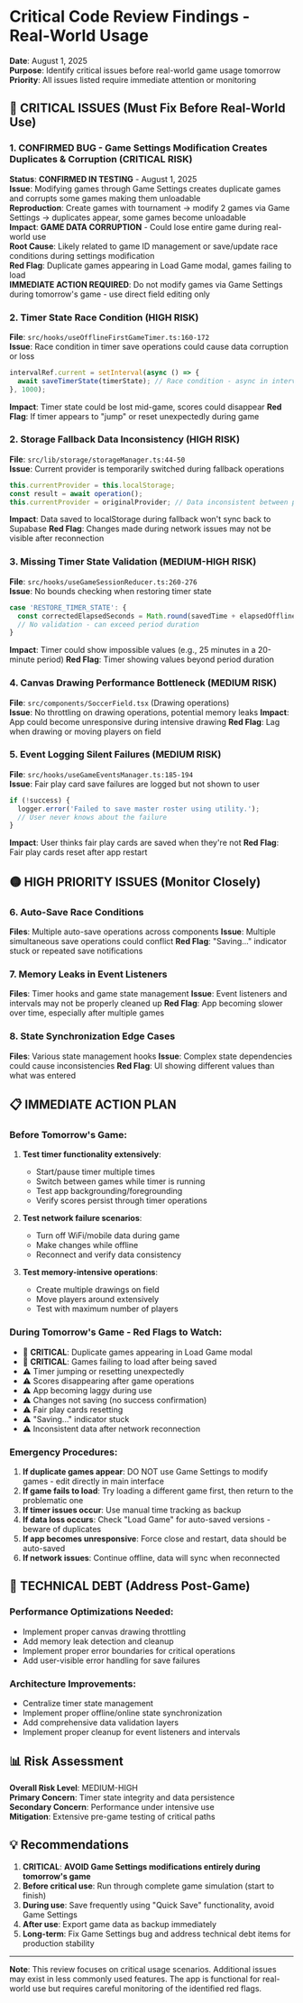 # Critical Code Review Findings - Real-World Usage

**Date**: August 1, 2025  
**Purpose**: Identify critical issues before real-world game usage tomorrow  
**Priority**: All issues listed require immediate attention or monitoring

## 🔴 CRITICAL ISSUES (Must Fix Before Real-World Use)

### 1. **CONFIRMED BUG** - Game Settings Modification Creates Duplicates & Corruption (CRITICAL RISK)
**Status**: **CONFIRMED IN TESTING** - August 1, 2025  
**Issue**: Modifying games through Game Settings creates duplicate games and corrupts some games making them unloadable  
**Reproduction**: Create games with tournament → modify 2 games via Game Settings → duplicates appear, some games become unloadable  
**Impact**: **GAME DATA CORRUPTION** - Could lose entire game during real-world use  
**Root Cause**: Likely related to game ID management or save/update race conditions during settings modification  
**Red Flag**: Duplicate games appearing in Load Game modal, games failing to load  
**IMMEDIATE ACTION REQUIRED**: Do not modify games via Game Settings during tomorrow's game - use direct field editing only

### 2. Timer State Race Condition (HIGH RISK)
**File**: `src/hooks/useOfflineFirstGameTimer.ts:160-172`  
**Issue**: Race condition in timer save operations could cause data corruption or loss
```typescript
intervalRef.current = setInterval(async () => {
  await saveTimerState(timerState); // Race condition - async in interval
}, 1000);
```
**Impact**: Timer state could be lost mid-game, scores could disappear
**Red Flag**: If timer appears to "jump" or reset unexpectedly during game

### 2. Storage Fallback Data Inconsistency (HIGH RISK)
**File**: `src/lib/storage/storageManager.ts:44-50`  
**Issue**: Current provider is temporarily switched during fallback operations
```typescript
this.currentProvider = this.localStorage;
const result = await operation();
this.currentProvider = originalProvider; // Data inconsistent between providers!
```
**Impact**: Data saved to localStorage during fallback won't sync back to Supabase
**Red Flag**: Changes made during network issues may not be visible after reconnection

### 3. Missing Timer State Validation (MEDIUM-HIGH RISK)
**File**: `src/hooks/useGameSessionReducer.ts:260-276`  
**Issue**: No bounds checking when restoring timer state
```typescript
case 'RESTORE_TIMER_STATE': {
  const correctedElapsedSeconds = Math.round(savedTime + elapsedOfflineSeconds);
  // No validation - can exceed period duration
}
```
**Impact**: Timer could show impossible values (e.g., 25 minutes in a 20-minute period)
**Red Flag**: Timer showing values beyond period duration

### 4. Canvas Drawing Performance Bottleneck (MEDIUM RISK)
**File**: `src/components/SoccerField.tsx` (Drawing operations)  
**Issue**: No throttling on drawing operations, potential memory leaks
**Impact**: App could become unresponsive during intensive drawing
**Red Flag**: Lag when drawing or moving players on field

### 5. Event Logging Silent Failures (MEDIUM RISK)
**File**: `src/hooks/useGameEventsManager.ts:185-194`  
**Issue**: Fair play card save failures are logged but not shown to user
```typescript
if (!success) {
  logger.error('Failed to save master roster using utility.');
  // User never knows about the failure
}
```
**Impact**: User thinks fair play cards are saved when they're not
**Red Flag**: Fair play cards reset after app restart

## 🟡 HIGH PRIORITY ISSUES (Monitor Closely)

### 6. Auto-Save Race Conditions
**Files**: Multiple auto-save operations across components
**Issue**: Multiple simultaneous save operations could conflict
**Red Flag**: "Saving..." indicator stuck or repeated save notifications

### 7. Memory Leaks in Event Listeners
**Files**: Timer hooks and game state management
**Issue**: Event listeners and intervals may not be properly cleaned up
**Red Flag**: App becoming slower over time, especially after multiple games

### 8. State Synchronization Edge Cases
**Files**: Various state management hooks
**Issue**: Complex state dependencies could cause inconsistencies
**Red Flag**: UI showing different values than what was entered

## 📋 IMMEDIATE ACTION PLAN

### Before Tomorrow's Game:
1. **Test timer functionality extensively**:
   - Start/pause timer multiple times
   - Switch between games while timer is running
   - Test app backgrounding/foregrounding
   - Verify scores persist through timer operations

2. **Test network failure scenarios**:
   - Turn off WiFi/mobile data during game
   - Make changes while offline
   - Reconnect and verify data consistency

3. **Test memory-intensive operations**:
   - Create multiple drawings on field
   - Move players around extensively
   - Test with maximum number of players

### During Tomorrow's Game - Red Flags to Watch:
- 🚨 **CRITICAL**: Duplicate games appearing in Load Game modal
- 🚨 **CRITICAL**: Games failing to load after being saved
- ⚠️ Timer jumping or resetting unexpectedly
- ⚠️ Scores disappearing after game operations
- ⚠️ App becoming laggy during use
- ⚠️ Changes not saving (no success confirmation)
- ⚠️ Fair play cards resetting
- ⚠️ "Saving..." indicator stuck
- ⚠️ Inconsistent data after network reconnection

### Emergency Procedures:
1. **If duplicate games appear**: DO NOT use Game Settings to modify games - edit directly in main interface
2. **If game fails to load**: Try loading a different game first, then return to the problematic one
3. **If timer issues occur**: Use manual time tracking as backup
4. **If data loss occurs**: Check "Load Game" for auto-saved versions - beware of duplicates
5. **If app becomes unresponsive**: Force close and restart, data should be auto-saved
6. **If network issues**: Continue offline, data will sync when reconnected

## 🔧 TECHNICAL DEBT (Address Post-Game)

### Performance Optimizations Needed:
- Implement proper canvas drawing throttling
- Add memory leak detection and cleanup
- Implement proper error boundaries for critical operations
- Add user-visible error handling for save failures

### Architecture Improvements:
- Centralize timer state management
- Implement proper offline/online state synchronization
- Add comprehensive data validation layers
- Implement proper cleanup for event listeners and intervals

## 📊 Risk Assessment

**Overall Risk Level**: MEDIUM-HIGH  
**Primary Concern**: Timer state integrity and data persistence  
**Secondary Concern**: Performance under intensive use  
**Mitigation**: Extensive pre-game testing of critical paths

## 💡 Recommendations

1. **CRITICAL**: **AVOID Game Settings modifications entirely during tomorrow's game**
2. **Before critical use**: Run through complete game simulation (start to finish)
3. **During use**: Save frequently using "Quick Save" functionality, avoid Game Settings
4. **After use**: Export game data as backup immediately
5. **Long-term**: Fix Game Settings bug and address technical debt items for production stability

---

**Note**: This review focuses on critical usage scenarios. Additional issues may exist in less commonly used features. The app is functional for real-world use but requires careful monitoring of the identified red flags.
